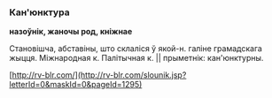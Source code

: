 ### Кан'юнктура
**назоўнік, жаночы род, кніжнае**

Становішча, абставіны, што склаліся ў якой-н. галіне грамадскага жыцця. Міжнародная к. Палітычная к. || прыметнік: кан'юнктурны.

<a rel="author">[http://rv-blr.com/](http://rv-blr.com/slounik.jsp?letterId=0&maskId=0&pageId=1295)</a>
